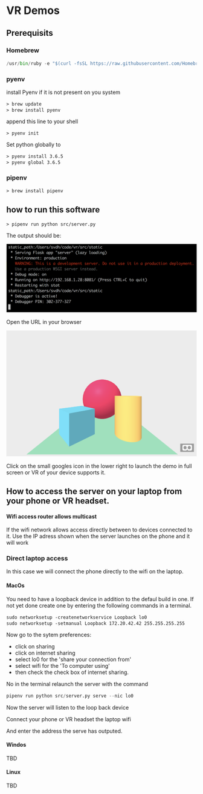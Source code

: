 # VR Demos

## Prerequisits

### Homebrew

```python
/usr/bin/ruby -e "$(curl -fsSL https://raw.githubusercontent.com/Homebrew/install/master/install)"
```

### pyenv

install Pyenv if it is not present on you system

```
> brew update
> brew install pyenv
```

append this line to your shell

```
> pyenv init
```

Set python globally to

```
> pyenv install 3.6.5
> pyenv global 3.6.5
```

### pipenv

```
> brew install pipenv
```

## how to run this software

``` 
> pipenv run python src/server.py
 ```
 
 The output should be:

![screen](docs/images/launch_vr.png)

Open the URL in your browser

![](docs/images/Screen%20Shot%202019-10-05%20at%209.28.02%20PM.png)

Click on the small googles icon in the lower right to launch the demo in full screen or VR of your device supports it.


## How to access the server on your laptop from your phone or VR headset.

#### Wifi access router allows multicast

If the wifi network allows access directly between to devices connected to it. Use the IP adress shown when the server launches on the phone and it will work

### Direct laptop access

In this case we will connect the phone directly to the wifi on the laptop.

#### MacOs

You need to have a loopback device in addition to the defaul build in one.
If not yet done create one by entering the following commands in a terminal.

```
sudo networksetup -createnetworkservice Loopback lo0
sudo networksetup -setmanual Loopback 172.20.42.42 255.255.255.255
``` 

Now go to the sytem preferences:
- click on sharing
- click on internet sharing
- select lo0 for the 'share your connection from'
- select wifi for the 'To computer using'
- then check the check box of internet sharing.

No in the terminal relaunch the server with the command

```python
pipenv run python src/server.py serve --nic lo0
```

Now the server will listen to the loop back device

Connect your phone or VR headset the laptop wifi

And enter the address the serve has outputed.

#### Windos

TBD

#### Linux

TBD